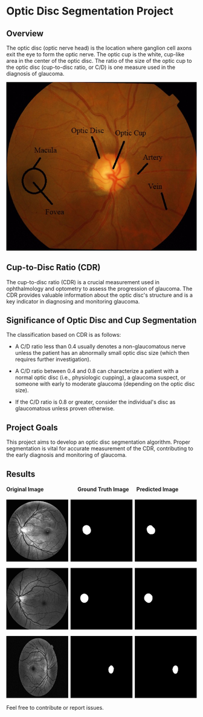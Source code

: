 # Optic Disc Segmentation Project

## Overview

The optic disc (optic nerve head) is the location where ganglion cell axons exit the eye to form the optic nerve. The optic cup is the white, cup-like area in the center of the optic disc. The ratio of the size of the optic cup to the optic disc (cup-to-disc ratio, or C/D) is one measure used in the diagnosis of glaucoma.

<p align="center">
  <img src="https://github.com/harneet2512/Optic-Disc-and-cup-segmentaation/blob/main/Illustration.jpg" alt="Illustration">
</p>


## Cup-to-Disc Ratio (CDR)

The cup-to-disc ratio (CDR) is a crucial measurement used in ophthalmology and optometry to assess the progression of glaucoma. The CDR provides valuable information about the optic disc's structure and is a key indicator in diagnosing and monitoring glaucoma.

## Significance of Optic Disc and Cup Segmentation

The classification based on CDR is as follows:

- A C/D ratio less than 0.4 usually denotes a non-glaucomatous nerve unless the patient has an abnormally small optic disc size (which then requires further investigation).

- A C/D ratio between 0.4 and 0.8 can characterize a patient with a normal optic disc (i.e., physiologic cupping), a glaucoma suspect, or someone with early to moderate glaucoma (depending on the optic disc size).

- If the C/D ratio is 0.8 or greater, consider the individual's disc as glaucomatous unless proven otherwise.

## Project Goals

This project aims to develop an optic disc segmentation algorithm. Proper segmentation is vital for accurate measurement of the CDR, contributing to the early diagnosis and monitoring of glaucoma.


## Results
#### Original Image             &nbsp;&nbsp;&nbsp;&nbsp; &nbsp;&nbsp;&nbsp;&nbsp;&nbsp;&nbsp;&nbsp;&nbsp;&nbsp;&nbsp;&nbsp;&nbsp;&nbsp;&nbsp;&nbsp;&nbsp;&nbsp;&nbsp;&nbsp;&nbsp;          Ground Truth Image              &nbsp;&nbsp;&nbsp;&nbsp;              Predicted Image
<p align="center">
  <img src="https://github.com/harneet2512/Optic-Disc-and-cup-segmentaation/blob/main/V0238.png" alt="Result-1">
</p>

<p align="center">
  <img src="https://github.com/harneet2512/Optic-Disc-and-cup-segmentaation/blob/main/n0088.png" alt="Result-2">
</p>


<p align="center">
  <img src="https://github.com/harneet2512/Optic-Disc-and-cup-segmentaation/blob/main/20051202_37011_0400_PP.png" alt="Result-3">
</p>


Feel free to contribute or report issues.

